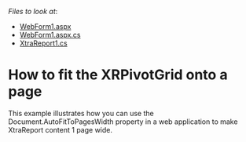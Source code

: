 <!-- default file list -->
*Files to look at*:

* [WebForm1.aspx](./CS/WebSite/WebForm1.aspx)
* [WebForm1.aspx.cs](./CS/WebSite/WebForm1.aspx.cs)
* [XtraReport1.cs](./CS/WebSite/XtraReport1.cs)
<!-- default file list end -->
# How to fit the XRPivotGrid onto a page


<p>This example illustrates how you can use the Document.AutoFitToPagesWidth property in a web application to make XtraReport content 1 page wide.</p>

<br/>


